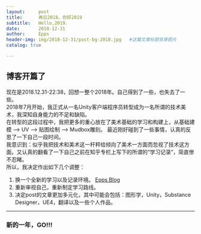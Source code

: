 ```yaml
---
layout:     post                    
title:      再见2018，你好2019
subtitle:   Hello,2019.
date:       2018-12-31
author:     Epps
header-img: img/2018-12-31/post-bg-2018.jpg   #这篇文章标题背景图片
catalog: true

---
```


## 博客开篇了
现在是2018.12.31-22:38，回想一整个2018年。自己得到了一些，也失去了一些。  
2018年7月开始，我正式从一名Unity客户端程序员转型成为一名所谓的技术美术，我深知自身能力的不足和缺陷。  
在转型的这段过程中，我把更多的重心放在了美术基础的学习和构建上，从基础建模 —> UV —> 贴图绘制 —> Mudbox雕刻。
最近刚好碰到了一些事情，认真的反思了一下自己一段时间。  
我意识到：似乎我把技术和美术这一杆秤给倾向了美术一方面而忽视了技术这方面。又认真的翻看了一下自己之前在知乎专栏上写下的所谓的“学习记录”，简直惨不忍睹。  
所以，我决定作出如下几个调整：
1. 换一个全新的学习以及记录环境。 [Epps Blog](https://xxwlzfb.github.io/)
2. 重新审视自己，重新制定学习路线。
3. 决定post的文章更加多元化，其中可能会包括：图形学，Unity，Substance Designer，UE4，翻译以及一些个人作品。   

---

### 新的一年，GO!!!